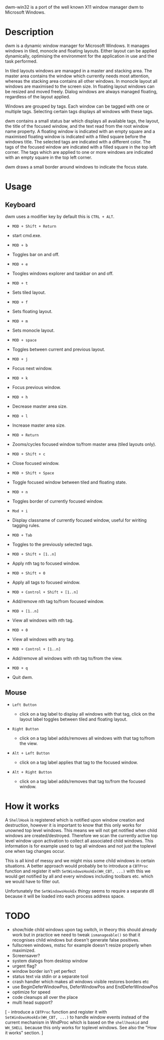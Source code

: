 dwm-win32 is a port of the well known X11 window manager dwm to Microsoft Windows.

# Description

dwm is a dynamic window manager for Microsoft Windows. It manages windows in tiled, 
monocle and floating layouts. Either layout can be applied dynamically, optimising 
the environment for the application in use and the task performed.

In tiled layouts windows are managed in a master and stacking area. The master area
contains the window which currently needs most attention, whereas the stacking area
contains all other windows. In monocle layout all windows are maximised to the screen
size. In floating layout windows can be resized and moved freely. Dialog windows are
always managed floating, regardless of the layout applied.

Windows are grouped by tags. Each window can be tagged with one or multiple tags. 
Selecting certain tags displays all windows with these tags.

dwm contains a small status bar which displays all available tags, the layout, the 
title of the focused window, and the text read from the root window name property. 
A floating window is indicated with an empty square and a maximised floating window 
is indicated with a filled square before the windows title. The selected tags are 
indicated with a different color. The tags of the focused window are indicated with 
a filled square in the top left corner.  The tags which are applied to one or more 
windows are indicated with an empty square in the top left corner.

dwm draws a small border around windows to indicate the focus state.


# Usage

## Keyboard

  dwm uses a modifier key by default this is `CTRL + ALT`.

  - `MOD + Shift + Return`
   - start cmd.exe.

  - `MOD + b`
   - Toggles bar on and off.

  - `MOD + e`
   - Toogles windows explorer and taskbar on and off.

  - `MOD + t`
   - Sets tiled layout.

  - `MOD + f`
   - Sets floating layout.

  - `MOD + m`
   - Sets monocle layout.

  - `MOD + space`
   - Toggles between current and previous layout.

  - `MOD + j`
   - Focus next window.

  - `MOD + k`
   - Focus previous window.

  - `MOD + h`
   - Decrease master area size.

  - `MOD + l`
   - Increase master area size.

  - `MOD + Return`
   - Zooms/cycles focused window to/from master area (tiled layouts only).

  - `MOD + Shift + c`
   - Close focused window.

  - `MOD + Shift + Space`
   - Toggle focused window between tiled and floating state.

  - `MOD + n`
   - Toggles border of currently focused window.

  - `Mod + i`
   - Display classname of currently focused window, useful for wiriting tagging rules.

  - `MOD + Tab`
   - Toggles to the previously selected tags.

  - `MOD + Shift + [1..n]`
   - Apply nth tag to focused window.

  - `MOD + Shift + 0`
   - Apply all tags to focused window.

  - `MOD + Control + Shift + [1..n]`
   - Add/remove nth tag to/from focused window.

  - `MOD + [1..n]`
   - View all windows with nth tag.

  - `MOD + 0`
   - View all windows with any tag.

  - `MOD + Control + [1..n]`
   - Add/remove all windows with nth tag to/from the view.

  - `MOD + q`
   - Quit dwm.


## Mouse

  - `Left Button`
    - click on a tag label to display all windows with that tag, click on the layout
      label toggles between tiled and floating layout.

  - `Right Button`
    - click on a tag label adds/removes all windows with that tag to/from the view.

  - `Alt + Left Button`
    - click on a tag label applies that tag to the focused window.

  - `Alt + Right Button`
    - click on a tag label adds/removes that tag to/from the focused window.


# How it works

A `ShellHook` is registered which is notified upon window creation and destruction,
however it is important to know that this only works for unowned top level windows.
This means we will not get notified when child windows are created/destroyed.
Therefore we scan the currently active top level window upon activation to collect
all associated child windows. This information is for example used to tag all windows
and not just the toplevel one when tag changes occur.

This is all kind of messy and we might miss some child windows in certain situations.
A better approach would probably be to introduce a `CBTProc` function and register it 
with `SetWindowsHookEx(WH_CBT, ...)` with this we would get notified by all and every
windows including toolbars etc. which we would have to filter out.

Unfortunately the `SetWindowsHookEx` thingy seems to require a separate dll because it
will be loaded into each process address space.

# TODO

 - show/hide child windows upon tag switch, in theory this should already work but
   in practice we need to tweak `ismanageable()` so that it recognises child windows 
   but doesn't generate false positives.
 - fullscreen windows, mstsc for example doesn't resize properly when maximized.
 - Screensaver?
 - system dialogs from desktop window
 - urgent flag?
 - window border isn't yet perfect
 - status text via stdin or a separate tool
 - crash handler which makes all windows visible restores borders etc
 - use BeginDeferWindowPos, DeferWindowPos and EndDeferWindowPos
 - optimize for speed
 - code cleanups all over the place
 - multi head support?

 [ - introduce a `CBTProc` function and register it with `SetWindowsHookEx(WH_CBT, ...)`
     to handle window events instead of the current mechanism in WndProc which
     is based on the `shellhookid` and `WH_SHELL `because this only works for 
     toplevel windows. See also the "How it works" section. ]